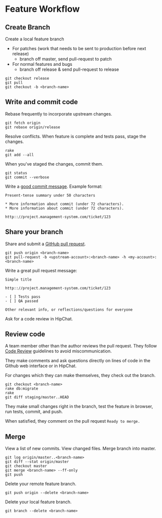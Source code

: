 Feature Workflow
================

Create Branch
-------------

Create a local feature branch

* For patches (work that needs to be sent to production before next release)
  * branch off master, send pull-request to patch
* For normal features and bugs
  * branch off release & send pull-request to release

```
git checkout release
git pull
git checkout -b <branch-name>
```

Write and commit code
---------------------

Rebase frequently to incorporate upstream changes.

    git fetch origin
    git rebase origin/release

Resolve conflicts. When feature is complete and tests pass, stage the changes.

    rake
    git add --all

When you've staged the changes, commit them.

    git status
    git commit --verbose

Write a [good commit message]. Example format:

    Present-tense summary under 50 characters

    * More information about commit (under 72 characters).
    * More information about commit (under 72 characters).

    http:://project.management-system.com/ticket/123

Share your branch
-----------------

Share and submit a [GitHub pull request].

    git push origin <branch-name>
    git pull-request -b <upstream-account>:<branch-name> -h <my-account>:<branch-name>

Write a great pull request message:

    Simple title

    http:://project.management-system.com/ticket/123

    - [ ] Tests pass
    - [ ] QA passed

    Other relevant info, or reflections/questions for everyone

Ask for a code review in HipChat.

[good commit message]: http://tbaggery.com/2008/04/19/a-note-about-git-commit-messages.html
[GitHub pull request]: https://help.github.com/articles/using-pull-requests/

Review code
-----------

A team member other than the author reviews the pull request. They follow
[Code Review](../code-review) guidelines to avoid
miscommunication.

They make comments and ask questions directly on lines of code in the Github
web interface or in HipChat.

For changes which they can make themselves, they check out the branch.

    git checkout <branch-name>
    rake db:migrate
    rake
    git diff staging/master..HEAD

They make small changes right in the branch, test the feature in browser,
run tests, commit, and push.

When satisfied, they comment on the pull request `Ready to merge.`

Merge
-----

View a list of new commits. View changed files. Merge branch into master.

    git log origin/master..<branch-name>
    git diff --stat origin/master
    git checkout master
    git merge <branch-name> --ff-only
    git push

Delete your remote feature branch.

    git push origin --delete <branch-name>

Delete your local feature branch.

    git branch --delete <branch-name>
